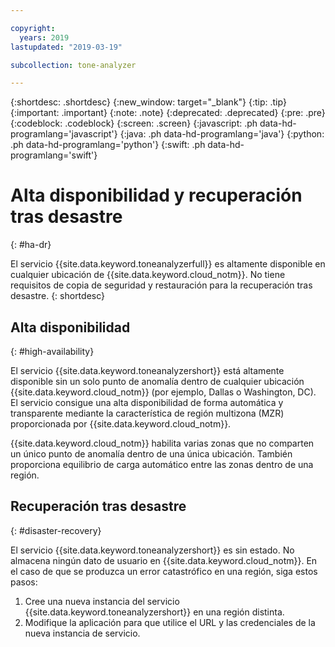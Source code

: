 ```yaml
---

copyright:
  years: 2019
lastupdated: "2019-03-19"

subcollection: tone-analyzer

---
```


{:shortdesc: .shortdesc}
{:new_window: target="_blank"}
{:tip: .tip}
{:important: .important}
{:note: .note}
{:deprecated: .deprecated}
{:pre: .pre}
{:codeblock: .codeblock}
{:screen: .screen}
{:javascript: .ph data-hd-programlang='javascript'}
{:java: .ph data-hd-programlang='java'}
{:python: .ph data-hd-programlang='python'}
{:swift: .ph data-hd-programlang='swift'}

# Alta disponibilidad y recuperación tras desastre
{: #ha-dr}

El servicio {{site.data.keyword.toneanalyzerfull}} es altamente disponible en cualquier ubicación
de {{site.data.keyword.cloud_notm}}. No tiene requisitos de copia de seguridad y restauración para la recuperación tras desastre.
{: shortdesc}

## Alta disponibilidad
{: #high-availability}

El servicio {{site.data.keyword.toneanalyzershort}} está altamente disponible sin un solo punto de anomalía dentro de cualquier ubicación {{site.data.keyword.cloud_notm}} (por ejemplo, Dallas o Washington, DC). El servicio consigue una alta disponibilidad de forma automática y transparente mediante la característica de región multizona (MZR) proporcionada por {{site.data.keyword.cloud_notm}}.

{{site.data.keyword.cloud_notm}} habilita varias zonas que no comparten un único punto de anomalía dentro de una única ubicación. También proporciona equilibrio de carga automático entre las zonas dentro de una región.

## Recuperación tras desastre
{: #disaster-recovery}

El servicio {{site.data.keyword.toneanalyzershort}} es sin estado. No almacena ningún dato de usuario en {{site.data.keyword.cloud_notm}}. En el caso de que se produzca un error catastrófico en una región, siga estos pasos:

1.  Cree una nueva instancia del servicio {{site.data.keyword.toneanalyzershort}} en una región distinta.
1.  Modifique la aplicación para que utilice el URL y las credenciales de la nueva instancia de servicio.
